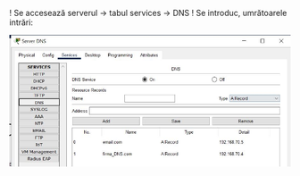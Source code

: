 ! Se accesează serverul -> tabul services -> DNS
! Se introduc, umrătoarele intrări:

![Alt text](../../poze/poze%20LAN%20Server/DNS/server%20DNS%20intrari.JPG)